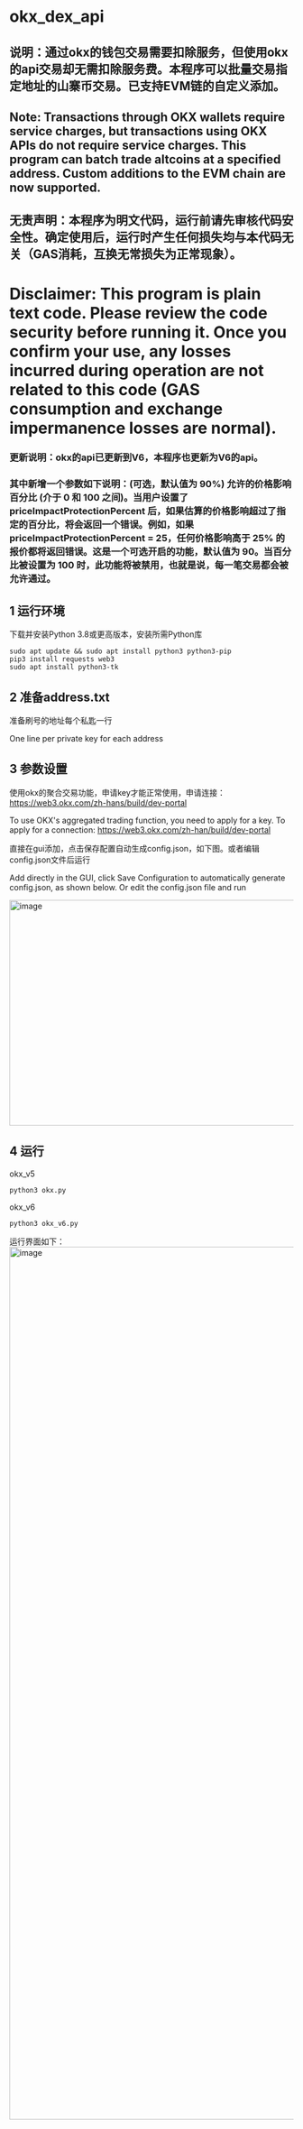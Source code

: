 # okx_dex_api
## 说明：通过okx的钱包交易需要扣除服务，但使用okx的api交易却无需扣除服务费。本程序可以批量交易指定地址的山寨币交易。已支持EVM链的自定义添加。
## Note: Transactions through OKX wallets require service charges, but transactions using OKX APIs do not require service charges. This program can batch trade altcoins at a specified address. Custom additions to the EVM chain are now supported.

## 无责声明：本程序为明文代码，运行前请先审核代码安全性。确定使用后，运行时产生任何损失均与本代码无关（GAS消耗，互换无常损失为正常现象）。
# Disclaimer: This program is plain text code. Please review the code security before running it. Once you confirm your use, any losses incurred during operation are not related to this code (GAS consumption and exchange impermanence losses are normal).

### 更新说明：okx的api已更新到V6，本程序也更新为V6的api。
### 其中新增一个参数如下说明：(可选，默认值为 90%) 允许的价格影响百分比 (介于 0 和 100 之间)。当用户设置了 priceImpactProtectionPercent 后，如果估算的价格影响超过了指定的百分比，将会返回一个错误。例如，如果 priceImpactProtectionPercent = 25，任何价格影响高于 25% 的报价都将返回错误。这是一个可选开启的功能，默认值为 90。当百分比被设置为 100 时，此功能将被禁用，也就是说，每一笔交易都会被允许通过。

## 1 运行环境
下载并安装Python 3.8或更高版本，安装所需Python库

    sudo apt update && sudo apt install python3 python3-pip
    pip3 install requests web3
    sudo apt install python3-tk
    
## 2 准备address.txt
准备刷号的地址每个私匙一行

One line per private key for each address

## 3 参数设置 
使用okx的聚合交易功能，申请key才能正常使用，申请连接： https://web3.okx.com/zh-hans/build/dev-portal

To use OKX's aggregated trading function, you need to apply for a key. To apply for a connection: https://web3.okx.com/zh-han/build/dev-portal

直接在gui添加，点击保存配置自动生成config.json，如下图。或者编辑config.json文件后运行

Add directly in the GUI, click Save Configuration to automatically generate config.json, as shown below. Or edit the config.json file and run

<img width="1830" height="400" alt="image" src="https://github.com/user-attachments/assets/e2c02135-96d9-47b4-a189-d4762d21fcba" />

## 4 运行

okx_v5

    python3 okx.py

okx_v6

    python3 okx_v6.py
    
运行界面如下：  
<img width="1844" height="1548" alt="image" src="https://github.com/user-attachments/assets/8b209f4c-e185-43e9-9ac5-6a9a0b914b36" />

